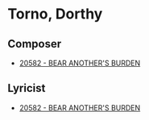 # Torno, Dorthy

## Composer

- [20582 - BEAR ANOTHER'S BURDEN](/hymns/20582.md)

## Lyricist

- [20582 - BEAR ANOTHER'S BURDEN](/hymns/20582.md)

